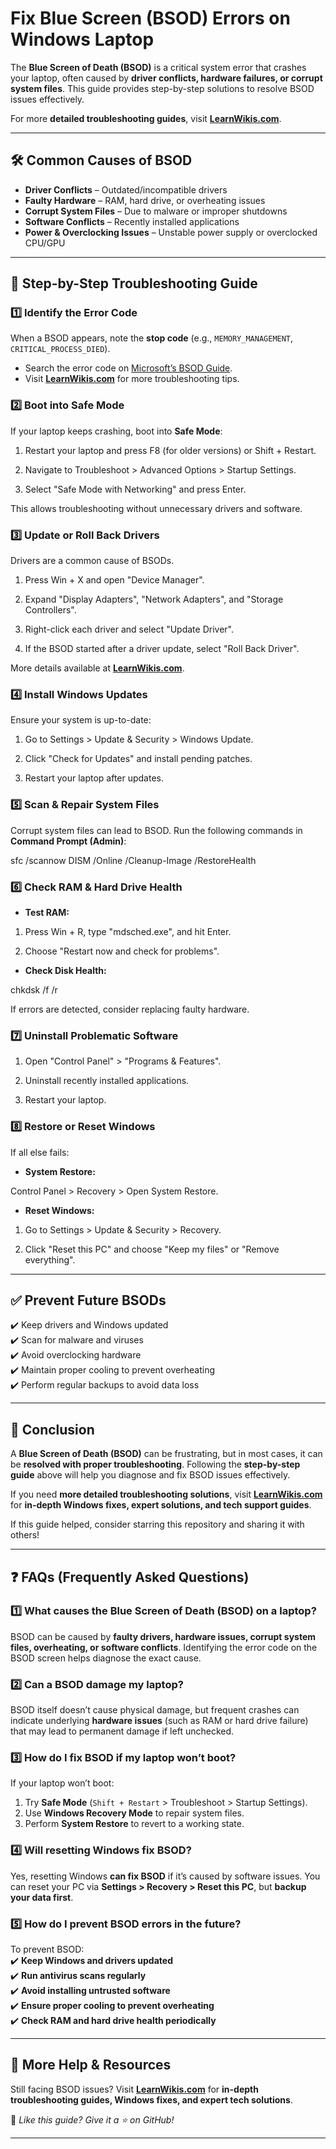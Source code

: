 # Fix Blue Screen (BSOD) Errors on Windows Laptop

The **Blue Screen of Death (BSOD)** is a critical system error that crashes your laptop, often caused by **driver conflicts, hardware failures, or corrupt system files**. This guide provides step-by-step solutions to resolve BSOD issues effectively.

For more **detailed troubleshooting guides**, visit **[LearnWikis.com](https://learnwikis.com/)**.

---

## 🛠️ Common Causes of BSOD
- **Driver Conflicts** – Outdated/incompatible drivers  
- **Faulty Hardware** – RAM, hard drive, or overheating issues  
- **Corrupt System Files** – Due to malware or improper shutdowns  
- **Software Conflicts** – Recently installed applications  
- **Power & Overclocking Issues** – Unstable power supply or overclocked CPU/GPU  

---

## 🔹 Step-by-Step Troubleshooting Guide

### 1️⃣ Identify the Error Code
When a BSOD appears, note the **stop code** (e.g., `MEMORY_MANAGEMENT`, `CRITICAL_PROCESS_DIED`).
- Search the error code on [Microsoft’s BSOD Guide](https://learn.microsoft.com/en-us/windows-hardware/drivers/debugger/bug-check-code-reference2).  
- Visit **[LearnWikis.com](https://learnwikis.com/)** for more troubleshooting tips.  

### 2️⃣ Boot into Safe Mode
If your laptop keeps crashing, boot into **Safe Mode**:

1. Restart your laptop and press F8 (for older versions) or Shift + Restart.


2. Navigate to Troubleshoot > Advanced Options > Startup Settings.


3. Select "Safe Mode with Networking" and press Enter.



This allows troubleshooting without unnecessary drivers and software.  

### 3️⃣ Update or Roll Back Drivers
Drivers are a common cause of BSODs.

1. Press Win + X and open "Device Manager".


2. Expand "Display Adapters", "Network Adapters", and "Storage Controllers".


3. Right-click each driver and select "Update Driver".


4. If the BSOD started after a driver update, select "Roll Back Driver".



More details available at **[LearnWikis.com](https://learnwikis.com/)**.  

### 4️⃣ Install Windows Updates
Ensure your system is up-to-date:

1. Go to Settings > Update & Security > Windows Update.


2. Click "Check for Updates" and install pending patches.


3. Restart your laptop after updates.



### 5️⃣ Scan & Repair System Files
Corrupt system files can lead to BSOD. Run the following commands in **Command Prompt (Admin)**:

sfc /scannow DISM /Online /Cleanup-Image /RestoreHealth

### 6️⃣ Check RAM & Hard Drive Health
- **Test RAM:**

1. Press Win + R, type "mdsched.exe", and hit Enter.


2. Choose "Restart now and check for problems".



- **Check Disk Health:**

chkdsk /f /r

If errors are detected, consider replacing faulty hardware.  

### 7️⃣ Uninstall Problematic Software

1. Open "Control Panel" > "Programs & Features".


2. Uninstall recently installed applications.


3. Restart your laptop.



### 8️⃣ Restore or Reset Windows
If all else fails:  
- **System Restore:**

Control Panel > Recovery > Open System Restore.

- **Reset Windows:**

1. Go to Settings > Update & Security > Recovery.


2. Click "Reset this PC" and choose "Keep my files" or "Remove everything".



---

## ✅ Prevent Future BSODs
✔️ Keep drivers and Windows updated  
✔️ Scan for malware and viruses  
✔️ Avoid overclocking hardware  
✔️ Maintain proper cooling to prevent overheating  
✔️ Perform regular backups to avoid data loss  

---

## 📌 Conclusion

A **Blue Screen of Death (BSOD)** can be frustrating, but in most cases, it can be **resolved with proper troubleshooting**. Following the **step-by-step guide** above will help you diagnose and fix BSOD issues effectively.

If you need **more detailed troubleshooting solutions**, visit **[LearnWikis.com](https://learnwikis.com/)** for **in-depth Windows fixes, expert solutions, and tech support guides**.

If this guide helped, consider starring this repository and sharing it with others!  

---

## ❓ FAQs (Frequently Asked Questions)

### 1️⃣ What causes the Blue Screen of Death (BSOD) on a laptop?
BSOD can be caused by **faulty drivers, hardware issues, corrupt system files, overheating, or software conflicts**. Identifying the error code on the BSOD screen helps diagnose the exact cause.  

### 2️⃣ Can a BSOD damage my laptop?
BSOD itself doesn’t cause physical damage, but frequent crashes can indicate underlying **hardware issues** (such as RAM or hard drive failure) that may lead to permanent damage if left unchecked.  

### 3️⃣ How do I fix BSOD if my laptop won’t boot?
If your laptop won’t boot:  
1. Try **Safe Mode** (`Shift + Restart` > Troubleshoot > Startup Settings).  
2. Use **Windows Recovery Mode** to repair system files.  
3. Perform **System Restore** to revert to a working state.  

### 4️⃣ Will resetting Windows fix BSOD?
Yes, resetting Windows **can fix BSOD** if it’s caused by software issues. You can reset your PC via **Settings > Recovery > Reset this PC**, but **backup your data first**.  

### 5️⃣ How do I prevent BSOD errors in the future?
To prevent BSOD:  
✔️ **Keep Windows and drivers updated**  
✔️ **Run antivirus scans regularly**  
✔️ **Avoid installing untrusted software**  
✔️ **Ensure proper cooling to prevent overheating**  
✔️ **Check RAM and hard drive health periodically**  

---

## 📌 More Help & Resources

Still facing BSOD issues? Visit **[LearnWikis.com](https://learnwikis.com/)** for **in-depth troubleshooting guides, Windows fixes, and expert tech solutions**.

📌 *Like this guide? Give it a ⭐ on GitHub!*


---

